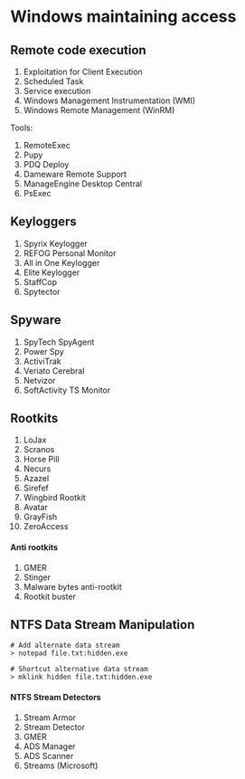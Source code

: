 # Windows maintaining access

## Remote code execution

1. Exploitation  for Client Execution
2. Scheduled Task
3. Service execution
4. Windows Management Instrumentation (WMI)
5. Windows Remote Management (WinRM)


Tools:
1. RemoteExec
2. Pupy
3. PDQ Deploy
4. Dameware Remote Support
5. ManageEngine Desktop Central
6. PsExec


## Keyloggers

1. Spyrix Keylogger
2. REFOG Personal Monitor
3. All in One Keylogger
4. Elite Keylogger
5. StaffCop
6. Spytector


## Spyware

1. SpyTech SpyAgent
2. Power Spy
3. ActiviTrak
4. Veriato Cerebral
5. Netvizor
6. SoftActivity TS Monitor


## Rootkits

1. LoJax
2. Scranos
3. Horse Pill
4. Necurs
5. Azazel
6. Sirefef
7. Wingbird Rootkit
8. Avatar
9. GrayFish
10. ZeroAccess

#### Anti rootkits
1. GMER
2. Stinger
3. Malware bytes anti-rootkit
4. Rootkit buster


## NTFS Data Stream Manipulation

```
# Add alternate data stream
> notepad file.txt:hidden.exe

# Shortcut alternative data stream
> mklink hidden file.txt:hidden.exe

```

#### NTFS Stream Detectors

1. Stream Armor
2. Stream Detector
3. GMER 
4. ADS Manager
5. ADS Scanner
6. Streams (Microsoft)

